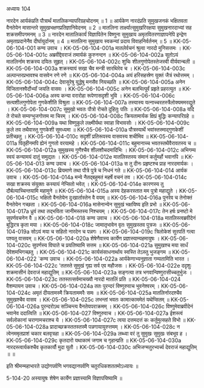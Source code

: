 अध्यायः 104

नारदेन आर्यकंप्रति पौत्रार्थं मातलिकन्यापरिग्रहचोदनम् ॥ 1 ॥ आर्यकेण नारदंप्रति सुमुखजनकं भक्षितवता वैनतेयेन मासान्तरे सुमुखभक्षणप्रतिज्ञानिवेदनम् ॥ 2 ॥ मातलिना तार्क्ष्यात्सुमुखरिरक्षया सुमुखनारदाभ्यां सह शक्रसमीपगमनम् ॥ 3 ॥ नारदेन मातालिकार्यं विज्ञापितेन विष्णुना सुमुखाय अमृतवितरणाज्ञापनेपि इन्द्रेण अमृताप्रदानेनैव दीर्घायुर्दानम् ॥ 4 ॥ मातलिना सुमुखाय स्वकन्यां प्रदाय विवाहनिर्वर्तनम् ॥ 5 ॥
KK-05-06-104-001	कण्व उवाच ।
KK-05-06-104-001a	मातलेर्वचनं श्रुत्वा नारदो मुनिसत्तमः ।
KK-05-06-104-001c	अब्रवीद्देवराजं तमार्यकं कुरुनन्दन ॥
KK-05-06-104-002a	सूतोऽयं मातलिर्नाम शक्रस्य दयितः सुहृत् ।
KK-05-06-104-002c	शुचिः शीलगुणोपेतस्तेजस्वी वीर्यवान्बली ॥
KK-05-06-104-003a	शक्रस्यायं सखा चैव मन्त्री सारथिरेव च ।
KK-05-06-104-003c	अल्पान्तरप्रभावश्च वासवेन रणे रणे ॥
KK-05-06-104-004a	अयं हरिसहस्रेण युक्तं जैत्रं रथोत्तमम् ।
KK-05-06-104-004c	देवासुरेषु युद्धेषु मनसैव नियच्छति ॥
KK-05-06-104-005a	अनेन विजितानश्वैर्दोर्भ्यां जयति वासवः ।
KK-05-06-104-005c	अनेन बलभित्पूर्वं प्रहृते प्रहरत्युत ॥
KK-05-06-104-006a	अस्य कन्या वरारोहा रूपेणासदृशी भुवि ।
KK-05-06-104-006c	सत्यशीलगुणोपेता गुणकेशीति विश्रुता ॥
KK-05-06-104-007a	तस्यास्य यत्नाच्चरतस्त्रैलोक्यममरद्युते ।
KK-05-06-104-007c	सुमुखो भवतः पौत्रो रोचते दुहितुः पतिः ॥
KK-05-06-104-008a	यदि ते रोचते सम्यग्भुजगोत्तम मा चिरम् ।
KK-05-06-104-008c	क्रियतामार्यक क्षिप्रं बुद्धिः कन्यापरिग्रहे ॥
KK-05-06-104-009a	यथा विष्णुकुले लक्ष्मीर्यथा स्वाहा विभावसोः ।
KK-05-06-104-009c	कुले तव तथैवास्तु गुणकेशी सुमध्यमा ॥
KK-05-06-104-010a	पौत्रस्यार्थे भवांस्तस्माद्गुणकेशीं प्रतीच्छतु ।
KK-05-06-104-010c	सदृशीं प्रतिरूपस्य वासवस्य शचीमिव ॥
KK-05-06-104-011a	पितृहीनमपि ह्येनं गुणतो वरयामहे ।
KK-05-06-104-011c	बहुमानाच्च भवतस्तथैवैरावतस्य च ॥
KK-05-06-104-012a	सुमुखस्य गुणैश्चैव शीलशौचदमादिभिः ।
KK-05-06-104-012c	अभिगम्य स्वयं कन्यामयं दातुं समुद्यतः ।
KK-05-06-104-012e	मातलिस्तस्य संमानं कर्तुमर्हो भवानपि ॥
KK-05-06-104-013  	कण्व उवाच ।
KK-05-06-104-013a	स तु दीनः प्रहृष्टश्च प्राह नारदमार्यकः ।
KK-05-06-104-013c	व्रियमाणे तथा पौत्रे पुत्रे च निधनं गते ॥
KK-05-06-104-014  	आर्यक उवाच ।
KK-05-06-104-014a	मन्ये नैतद्बहुमतं महर्षे वचनं तव ।
KK-05-06-104-014c	सखा शक्रस्य संयुक्तः कस्यायं नेप्सितो भवेत् ।
KK-05-06-104-014e	कारणस्य तु दौर्बल्याच्चिन्तयामि महामुने ॥
KK-05-06-104-015a	अस्य देहकरस्तात मम पुत्रो महाद्युते ।
KK-05-06-104-015c	भक्षितो वैनतेयेन दुःखार्तास्तेन वै वयम् ॥
KK-05-06-104-016a	पुनरेव च तेनोक्तं वैनतेयेन गच्छता ।
KK-05-06-104-016a	मासेनान्येन सुमुखं भक्षयिष्य इति प्रभो ॥
KK-05-06-104-017a	ध्रुवं तथा तद्भविता जानीमस्तस्य निश्चयम् ।
KK-05-06-104-017c	तेन हर्षः प्रनष्टो मे सुपर्णवचनेन वै ॥
KK-05-06-104-018  	कण्व उवाच ।
KK-05-06-104-018a	मातलिस्त्वब्रवीदेनं बुद्धिरत्र कृता मया ।
KK-05-06-104-018c	जामातृभावेन वृतः सुमुखस्तव पुत्रजः ॥
KK-05-06-104-019a	सोऽयं मया च सहितो नारदेन च पन्नगः ।
KK-05-06-104-019c	त्रिलोकेशं सुरपतिं गत्वा पश्यतु वासवम् ॥
KK-05-06-104-020a	शेषेणैवास्य कार्येण प्रज्ञास्याम्यहमायुषः ।
KK-05-06-104-020c	सुपर्णस्य विघाते च प्रयतिष्यामि सत्तम ॥
KK-05-06-104-021a	सुमुखश्च मया सार्धं देवेशमभिगच्छतु ।
KK-05-06-104-021c	कार्यसंसाधनार्थाय स्वस्ति तेऽस्तु भुजङ्गम ॥
KK-05-06-104-022  	`कण्व उवाच ।
KK-05-06-104-022a	आर्यकेणाभ्यनुज्ञाता गम्यतामिति भारत ।
KK-05-06-104-022c	'ततस्ते सुमुखं गृह्य सर्व एव महौजसः । 
KK-05-06-104-022e	ददृशुः शक्रमासीनं देवराजं महाद्युतिम् ॥
KK-05-06-104-023a	सङ्गत्या तत्र भगवान्विष्णुरासीच्चतुर्भुजः ।
KK-05-06-104-023c	ततस्तत्सर्वमाचख्यौ नारदो मातलिं प्रति ॥
KK-05-06-104-024  	वैशम्पायन उवाच ।
KK-05-06-104-024a	ततः पुरन्दरं विष्णुरुवाच भुवनेश्वरम् ।
KK-05-06-104-024c	अमृतं दीयतामस्मै क्रियताममरैः समः ॥
KK-05-06-104-025a	मातलिर्नारदश्चैव सुमुखश्चैव वासव ।
KK-05-06-104-025c	लभन्तां भवतः कामात्काममेतं यथेप्सितम् ॥
KK-05-06-104-026a	पुरन्दरोऽथ सञ्चिन्त्य वैनतेयपराक्रमम् ।
KK-05-06-104-026c	विष्णुमेवाब्रवीदेनं भवानेव ददात्विति ॥
KK-05-06-104-027  	विष्णुरुवाच ।
KK-05-06-104-027a	ईशस्त्वं सर्वलोकानां चराणामचराश्च ये ।
KK-05-06-104-027c	त्वया दत्तमदत्तं कः कर्तुमुत्सहते विभो ॥
KK-05-06-104-028a	प्रादाच्छक्रस्ततस्तस्मै पन्नगायायुरुत्तमम् ।
KK-05-06-104-028c	न त्वेनममृतप्राशं चकार बलवृत्रहा ॥
KK-05-06-104-029a	लब्ध्वा वरं तु सुमुखः सुमुखः संबभूव ह ।
KK-05-06-104-029c	कृतदारो यथाकामं जगाम च गृहान्प्रति ॥
KK-05-06-104-030a	नारदस्त्वार्यकश्चैव कृतकार्यौ मुदा युतौ ।
KK-05-06-104-030c	अभिजग्मतुरभ्यर्च्य देवराजं महाद्युतिम् ॥ ॥

इति श्रीमन्महाभारते उद्योगपर्वणि भगवद्यानपर्वणि चतुरधिकशततमोऽध्यायः ॥

5-104-20 अस्यायुषः शेषेण कार्येण प्रज्ञास्यामि विज्ञापयिष्यामि ॥
